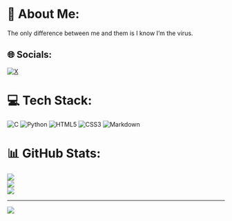 # 💫 About Me:
The only difference between me and them is I know I’m the virus.

## 🌐 Socials:
[![X](https://img.shields.io/badge/X-black.svg?logo=X&logoColor=white)](https://x.com/DexerTDP) 

# 💻 Tech Stack:
![C](https://img.shields.io/badge/c-%2300599C.svg?style=for-the-badge&logo=c&logoColor=white) ![Python](https://img.shields.io/badge/python-3670A0?style=for-the-badge&logo=python&logoColor=ffdd54) ![HTML5](https://img.shields.io/badge/html5-%23E34F26.svg?style=for-the-badge&logo=html5&logoColor=white) ![CSS3](https://img.shields.io/badge/css3-%231572B6.svg?style=for-the-badge&logo=css3&logoColor=white) ![Markdown](https://img.shields.io/badge/markdown-%23000000.svg?style=for-the-badge&logo=markdown&logoColor=white)
# 📊 GitHub Stats:
![](https://github-readme-stats.vercel.app/api?username=DexerTDP&theme=dark&hide_border=false&include_all_commits=false&count_private=false)<br/>
![](https://nirzak-streak-stats.vercel.app/?user=DexerTDP&theme=dark&hide_border=false)<br/>
![](https://github-readme-stats.vercel.app/api/top-langs/?username=DexerTDP&theme=dark&hide_border=false&include_all_commits=false&count_private=false&layout=compact)

---
[![](https://visitcount.itsvg.in/api?id=DexerTDP&icon=0&color=0)](https://visitcount.itsvg.in)

<!-- Proudly created with GPRM ( https://gprm.itsvg.in ) -->
